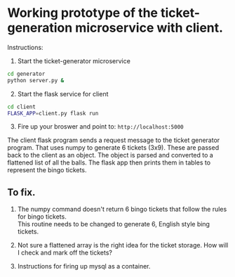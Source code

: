 # Working prototype of the ticket-generation microservice with client.
Instructions:
1. Start the ticket-generator microservice
```bash
cd generator
python server.py &
```
2. Start the flask service for client
```bash
cd client
FLASK_APP=client.py flask run
```
3. Fire up your broswer and point to: ```http://localhost:5000```

The client flask program sends a request message to the ticket generator program.  That uses numpy to generate 6
tickets (3x9).  These are passed back to the client as an object.  The object is parsed and converted to a flattened list of all the balls.  The flask app then prints them in tables to represent the bingo tickets.

## To fix.
1. The numpy command doesn't return 6 bingo tickets that follow the rules for bingo tickets.  
This routine needs to be changed to generate 6, English style bing tickets.

2. Not sure a flattened array is the right idea for the ticket storage.
How will I check and mark off the tickets?

3. Instructions for firing up mysql as a container.

